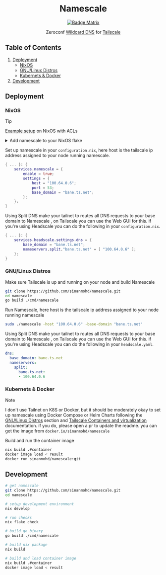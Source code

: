 <div align = center>

# Namescale

[![Badge Matrix]](https://matrix.to/#/#chat:sinanmohd.com)

Zeroconf [Wildcard DNS](https://en.wikipedia.org/wiki/Wildcard_DNS_record) for [Tailscale](https://tailscale.com/kb/1136/tailnet)

</div>

## Table of Contents

1. [Deployment](#deployment)
    - [NixOS](#nixos)
    - [GNU/Linux Distros](#gnulinux-distros)
    - [Kubernets & Docker](#kubernets--docker)
2. [Development](#development)

## Deployment

### NixOS

> [!TIP]
> [Example setup](https://github.com/sinanmohd/nixos/commit/246840e19b230f4cd22b5f40ecf94cc28255b887) on NixOS with ACLs

<details>

<summary>Add namescale to your NixOS flake</summary>

```nix
{
  description = "Bane's NixOS configuration";

  inputs = {
    nixpkgs.url = "github:nixos/nixpkgs/nixos-unstable";

    namescale = {
      url = "github:sinanmohd/namescale";
      inputs.nixpkgs.follows = "nixpkgs";
    };
  };

  outputs = inputs@{ nixpkgs, namescale, ... }: {
    nixosConfigurations = {
      hostname = nixpkgs.lib.nixosSystem {
        system = "x86_64-linux";
        modules = [
          ./configuration.nix
          namescale.nixosModules.namescale
        ];
      };
    };
  };
}
```

</details>

Set up namescale in your `configuration.nix`, here host is the tailscale ip
address assigned to your node running namescale.

```nix
{ ... }: {
    services.namescale = {
        enable = true;
        settings = {
            host = "100.64.0.6";
            port = 53;
            base_domain = "bane.ts.net";
        };
    };
}
```

Using Split DNS make your tailnet to routes all DNS requests to your base domain
to Namescale , on Tailscale you can use the Web GUI for this. if you're using
Headscale you can do the following in your `configuration.nix`.

```nix
{ ... }: {
    services.headscale.settings.dns = {
        base_domain = "bane.ts.net";
        nameservers.split."bane.ts.net" = [ "100.64.0.6" ];
    };
}
```

### GNU/Linux Distros

Make sure Tailscale is up and running on your node and build Namescale

```sh
git clone https://github.com/sinanmohd/namescale.git
cd namescale
go build ./cmd/namescale
```

Run Namescale, here host is the tailscale ip address assigned to your node
running namescale

```sh
sudo ./namescale -host "100.64.0.6" -base-domain "bane.ts.net"
```

Using Split DNS make your tailnet to routes all DNS requests to your base domain
to Namescale , on Tailscale you can use the Web GUI for this. if you're using
Headscale you can do the following in your `headscale.yaml`.

```yaml
dns:
  base_domain: bane.ts.net
  nameservers:
    split:
      bane.ts.net:
      - 100.64.0.6
```

### Kubernets & Docker

> [!NOTE]
> I don't use Tailnet on K8S or Docker, but it should be moderately okay to
> set up namescale using Docker Compose or Helm Charts following the
> [GNU/Linux Distros](#gnulinux-distros) section and
> [Tailscale Containers and virtualization](https://tailscale.com/kb/1358/containers-and-virtualization)
> documentation. if you do, please open a pr to update the readme. you can get
> the image from `docker.io/sinanmohd/namescale`

Build and run the container image

```sh
nix build .#container
docker image load < result
docker run sinanmohd/namescale:git
```

## Development

```sh
# get namescale
git clone https://github.com/sinanmohd/namescale.git
cd namescale

# setup development environment
nix develop

# run checks
nix flake check

# build go binary
go build ./cmd/namescale

# build nix package
nix build

# build and load container image
nix build .#container
docker image load < result
```

<!----------------------------------{ Badges }--------------------------------->
[Badge Matrix]: https://img.shields.io/matrix/chat:sinanmohd.com.svg?label=%23chat%3Asinanmohd.com&logo=matrix&server_fqdn=sinanmohd.com
